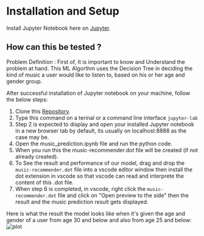 # Installation and Setup

Install Jupyter Notebook here on [Jupyter](https://jupyter.org/install.html).

## How can this be tested ?

Problem Definition : First of, It is important to know and Understand the problem at hand. This ML Algorthm uses the Decision Tree in deciding the kind of music a user would like to listen to, based on his or her age and gender group.

After successful installation of Jupyter notebook on your machine, follow the below steps:

1. Clone this [Repository](https://github.com/hayjay/ML_Models.git).
2. Type this command on a terinal or a command line interface ```jupyter-lab```
3. Step 2 is expected to display and open your installed Jupyter notebook in a new browser tab by default, its usually on localhost:8888 as the case may be.
4. Open the music_prediction.ipynb file and run the python code.
5. When you run this the music-recommender.dot file will be created (if not already created).
6. To See the result and performance of our model, drag and drop the ```music-recommender.dot``` file into a vscode editor window then install the dot extension in vscode so that vscode can read and interprete the content of this .dot file.
7. When step 6 is completed, in vscode, right click the ```music-recommender.dot``` file and click on "Open preview to the side" then the result and the music prediction result gets displayed.

Here is what the result the model looks like when it's given the age and gender of a user from age 30 and below and also from age 25 and below:
![plot](/Users/nurudeenajayi/Desktop/music_decisiontree_result.png)